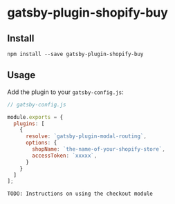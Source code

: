 # gatsby-plugin-shopify-buy

## Install

```
npm install --save gatsby-plugin-shopify-buy
```

## Usage

Add the plugin to your `gatsby-config.js`:

```js
// gatsby-config.js

module.exports = {
  plugins: [
    {
      resolve: `gatsby-plugin-modal-routing`,
      options: {
        shopName: `the-name-of-your-shopify-store`,
        accessToken: `xxxxx`,
      }
    }
  ]
];
```

```
TODO: Instructions on using the checkout module
```
